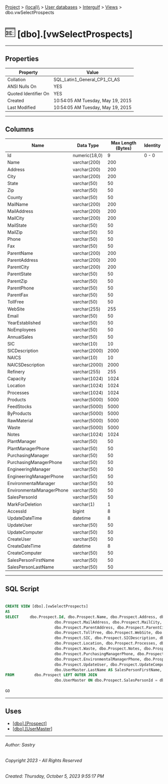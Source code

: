 #### 

[Project](../../../../index.md) > [(local)\\](../../../index.md) > [User databases](../../index.md) > [Intergulf](../index.md) > [Views](Views.md) > dbo.vwSelectProspects

# ![Views](../../../../Images/View32.png) [dbo].[vwSelectProspects]

---

## <a name="#properties"></a>Properties

| Property | Value |
|---|---|
| Collation | SQL_Latin1_General_CP1_CI_AS |
| ANSI Nulls On | YES |
| Quoted Identifier On | YES |
| Created | 10:54:05 AM Tuesday, May 19, 2015 |
| Last Modified | 10:54:05 AM Tuesday, May 19, 2015 |


---

## <a name="#columns"></a>Columns

| Name | Data Type | Max Length (Bytes) | Identity |
|---|---|---|---|
| Id | numeric(18,0) | 9 | 0 - 0 |
| Name | varchar(200) | 200 |  |
| Address | varchar(200) | 200 |  |
| City | varchar(200) | 200 |  |
| State | varchar(50) | 50 |  |
| Zip | varchar(50) | 50 |  |
| County | varchar(50) | 50 |  |
| MailName | varchar(200) | 200 |  |
| MailAddress | varchar(200) | 200 |  |
| MailCity | varchar(200) | 200 |  |
| MailState | varchar(50) | 50 |  |
| MailZip | varchar(50) | 50 |  |
| Phone | varchar(50) | 50 |  |
| Fax | varchar(50) | 50 |  |
| ParentName | varchar(200) | 200 |  |
| ParentAddress | varchar(200) | 200 |  |
| ParentCity | varchar(200) | 200 |  |
| ParentState | varchar(50) | 50 |  |
| ParentZip | varchar(50) | 50 |  |
| ParentPhone | varchar(50) | 50 |  |
| ParentFax | varchar(50) | 50 |  |
| TollFree | varchar(50) | 50 |  |
| WebSite | varchar(255) | 255 |  |
| Email | varchar(50) | 50 |  |
| YearEstablished | varchar(50) | 50 |  |
| NoEmployees | varchar(50) | 50 |  |
| AnnualSales | varchar(50) | 50 |  |
| SIC | varchar(10) | 10 |  |
| SICDescription | varchar(2000) | 2000 |  |
| NAICS | varchar(10) | 10 |  |
| NAICSDescription | varchar(2000) | 2000 |  |
| Refinery | varchar(255) | 255 |  |
| Capacity | varchar(1024) | 1024 |  |
| Location | varchar(1024) | 1024 |  |
| Processes | varchar(1024) | 1024 |  |
| Products | varchar(5000) | 5000 |  |
| FeedStocks | varchar(5000) | 5000 |  |
| ByProducts | varchar(5000) | 5000 |  |
| RawMaterial | varchar(5000) | 5000 |  |
| Waste | varchar(5000) | 5000 |  |
| Notes | varchar(1024) | 1024 |  |
| PlantManager | varchar(50) | 50 |  |
| PlantManagerPhone | varchar(50) | 50 |  |
| PurchasingManager | varchar(50) | 50 |  |
| PurchasingManagerPhone | varchar(50) | 50 |  |
| EngineeringManager | varchar(50) | 50 |  |
| EngineeringManagerPhone | varchar(50) | 50 |  |
| EnvironmentalManager | varchar(50) | 50 |  |
| EnvironmentalManagerPhone | varchar(50) | 50 |  |
| SalesPersonId | varchar(50) | 50 |  |
| MarkForDeletion | varchar(1) | 1 |  |
| AccessId | bigint | 8 |  |
| UpdateDateTime | datetime | 8 |  |
| UpdateUser | varchar(50) | 50 |  |
| UpdateComputer | varchar(50) | 50 |  |
| CreateUser | varchar(50) | 50 |  |
| CreateDateTime | datetime | 8 |  |
| CreateComputer | varchar(50) | 50 |  |
| SalesPersonFirstName | varchar(50) | 50 |  |
| SalesPersonLastName | varchar(50) | 50 |  |


---

## <a name="#sqlscript"></a>SQL Script

```sql

CREATE VIEW [dbo].[vwSelectProspects]
AS
SELECT     dbo.Prospect.Id, dbo.Prospect.Name, dbo.Prospect.Address, dbo.Prospect.City, dbo.Prospect.State, dbo.Prospect.Zip, dbo.Prospect.County, dbo.Prospect.MailName, 
                      dbo.Prospect.MailAddress, dbo.Prospect.MailCity, dbo.Prospect.MailState, dbo.Prospect.MailZip, dbo.Prospect.Phone, dbo.Prospect.Fax, dbo.Prospect.ParentName, 
                      dbo.Prospect.ParentAddress, dbo.Prospect.ParentCity, dbo.Prospect.ParentState, dbo.Prospect.ParentZip, dbo.Prospect.ParentPhone, dbo.Prospect.ParentFax, 
                      dbo.Prospect.TollFree, dbo.Prospect.WebSite, dbo.Prospect.Email, dbo.Prospect.YearEstablished, dbo.Prospect.NoEmployees, dbo.Prospect.AnnualSales, 
                      dbo.Prospect.SIC, dbo.Prospect.SICDescription, dbo.Prospect.NAICS, dbo.Prospect.NAICSDescription, dbo.Prospect.Refinery, dbo.Prospect.Capacity, 
                      dbo.Prospect.Location, dbo.Prospect.Processes, dbo.Prospect.Products, dbo.Prospect.FeedStocks, dbo.Prospect.ByProducts, dbo.Prospect.RawMaterial, 
                      dbo.Prospect.Waste, dbo.Prospect.Notes, dbo.Prospect.PlantManager, dbo.Prospect.PlantManagerPhone, dbo.Prospect.PurchasingManager, 
                      dbo.Prospect.PurchasingManagerPhone, dbo.Prospect.EngineeringManager, dbo.Prospect.EngineeringManagerPhone, dbo.Prospect.EnvironmentalManager, 
                      dbo.Prospect.EnvironmentalManagerPhone, dbo.Prospect.SalesPersonId, dbo.Prospect.MarkForDeletion, dbo.Prospect.AccessId, dbo.Prospect.UpdateDateTime, 
                      dbo.Prospect.UpdateUser, dbo.Prospect.UpdateComputer, dbo.Prospect.CreateUser, dbo.Prospect.CreateDateTime, dbo.Prospect.CreateComputer, 
                      dbo.UserMaster.LastName AS SalesPersonFirstName, dbo.UserMaster.FirstName AS SalesPersonLastName
FROM         dbo.Prospect LEFT OUTER JOIN
                      dbo.UserMaster ON dbo.Prospect.SalesPersonId = dbo.UserMaster.UserName

GO

```


---

## <a name="#uses"></a>Uses

* [[dbo].[Prospect]](../Tables/dbo_Prospect.md)
* [[dbo].[UserMaster]](../Tables/dbo_UserMaster.md)


---

###### Author:  Sastry

###### Copyright 2023 - All Rights Reserved

###### Created: Thursday, October 5, 2023 9:55:17 PM

